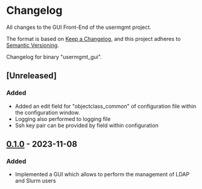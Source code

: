 # Changelog

All changes to the GUI Front-End of the usermgmt project.

The format is based on [Keep a Changelog](https://keepachangelog.com/en/1.0.0/),
and this project adheres to [Semantic Versioning](https://semver.org/spec/v2.0.0.html).

Changelog for binary "usermgmt_gui".

## [Unreleased]

### Added 

- Added an edit field for "objectclass_common" of configuration file within the configuration window.
- Logging also performed to logging file
- Ssh key pair can be provided by field within configuration

## [0.1.0] - 2023-11-08

### Added 

- Implemented a GUI which allows to perform the management of LDAP and Slurm users

[0.1.0]: https://github.com/th-nuernberg/usermgmt/releases/tag/v0.6.0 
